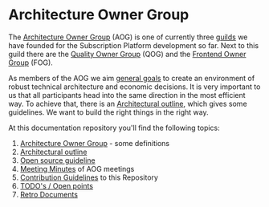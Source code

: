 # Architecture Owner Group

The [Architecture Owner Group](https://sharepoint.cgn.cleverbridge.com/Development/SitePages/Architecture%20Owner%20Group.aspx) (AOG) is one of currently three [guilds](http://www.full-stackagile.com/2016/02/14/team-organisation-squads-chapters-tribes-and-guilds/) we have founded for the Subscription Platform development so far. Next to this guild there are the [Quality Owner Group](https://sharepoint.cgn.cleverbridge.com/Development/SitePages/Quality%20Owner%20Group.aspx) (QOG) and the [Frontend Owner Group](https://sharepoint.cgn.cleverbridge.com/Development/SitePages/Subscription%20Frontend%20Group.aspx) (FOG).

As members of the AOG we aim [general goals](./aog-definition/README.md) to create an environment of robust technical architecture and economic decisions. It is very important to us that all participants head into the same direction in the most efficient way. To achieve that, there is an [Architectural outline](./architectural-outline/README.md), which gives some guidelines. We want to build the right things in the right way.

At this documentation repository you'll find the following topics:

1. [Architecture Owner Group](./aog-definition/README.md) - some definitions
2. [Architectural outline](./architectural-outline/README.md)
3. [Open source guideline](./open-source-guideline/README.md)
4. [Meeting Minutes](./meeting-minutes/README.md) of AOG meetings
5. [Contribution Guidelines](./CONTRIBUTING.md) to this Repository
6. [TODO's / Open points](./TODO.md)
7. [Retro Documents](./retro/README.md)
